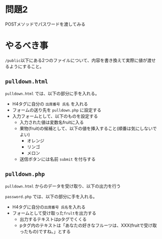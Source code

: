 # 問題2

POSTメソッドでパスワードを渡してみる

# やるべき事

`/public`以下にある2つのファイルについて、内容を書き換えて実際に値が渡せるようにすること。

## `pulldown.html`

`pulldown.html` では、以下の部分に手を入れる。

* H4タグに自分の `出席番号 氏名` を入れる
* フォームの送り先を `pulldown.php` に設定する
* 入力フォームとして、以下のものを設定する
    * 入力された値は変数名fruitに入る
    * 果物(fruit)の候補として、以下の値を挿入すること(順番は気にしないでよい)
        * オレンジ
        * リンゴ
        * メロン
    * 送信ボタンには名前 `submit` を付与する

## `pulldown.php`

`pulldown.html` からのデータを受け取り、以下の出力を行う

`password.php` では、以下の部分に手を入れる。

* H4タグに自分の`出席番号 氏名`を入れる
* フォームとして受け取った`frult`を出力する
    * 出力するテキストはpタグでくくる
    * pタグ内のテキストは「あなたの好きなフルーツは、XXX(fruitで受け取ったもの)ですね。」とする

